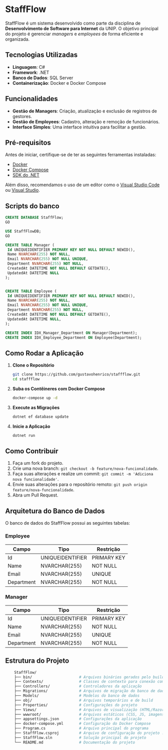 # StaffFlow

StaffFlow é um sistema desenvolvido como parte da disciplina de **Desenvolvimento de Software para Internet** da UNIP. O objetivo principal do projeto é gerenciar *managers* e *employees* de forma eficiente e organizada.

## Tecnologias Utilizadas

- **Linguagem**: C#  
- **Framework**: .NET  
- **Banco de Dados**: SQL Server  
- **Containerização**: Docker e Docker Compose  

## Funcionalidades

- **Gestão de Managers**: Criação, atualização e exclusão de registros de gestores.
- **Gestão de Employees**: Cadastro, alteração e remoção de funcionários.
- **Interface Simples**: Uma interface intuitiva para facilitar a gestão.

## Pré-requisitos

Antes de iniciar, certifique-se de ter as seguintes ferramentas instaladas:

- [Docker](https://www.docker.com/)
- [Docker Compose](https://docs.docker.com/compose/)
- [SDK do .NET](https://dotnet.microsoft.com/)

Além disso, recomendamos o uso de um editor como o [Visual Studio Code](https://code.visualstudio.com/) ou [Visual Studio](https://visualstudio.microsoft.com/).

## Scripts do banco
   ```sql
CREATE DATABASE StaffFlow;
GO

USE StaffFlowDB;
GO

CREATE TABLE Manager (
    Id UNIQUEIDENTIFIER PRIMARY KEY NOT NULL DEFAULT NEWID(),
    Name NVARCHAR(255) NOT NULL,
    Email NVARCHAR(255) NOT NULL UNIQUE,
    Department NVARCHAR(255) NOT NULL,
    CreatedAt DATETIME NOT NULL DEFAULT GETDATE(), 
    UpdatedAt DATETIME NULL 
);


CREATE TABLE Employee (
    Id UNIQUEIDENTIFIER PRIMARY KEY NOT NULL DEFAULT NEWID(), 
    Name NVARCHAR(255) NOT NULL,
    Email NVARCHAR(255) NOT NULL UNIQUE, 
    Department NVARCHAR(255) NOT NULL,
    CreatedAt DATETIME NOT NULL DEFAULT GETDATE(), 
    UpdatedAt DATETIME NULL, 
);

CREATE INDEX IDX_Manager_Department ON Manager(Department);
CREATE INDEX IDX_Employee_Department ON Employee(Department);
   ```

## Como Rodar a Aplicação

1. **Clone o Repositório**  
   ```bash
   git clone https://github.com/gustavohenrico/staffflow.git
   cd staffflow
    ```
2. **Suba os Contêineres com Docker Compose** 
   ```bash
   docker-compose up -d
    ```
3. **Execute as Migrações** 
   ```bash
   dotnet ef database update
    ```
4. **Inicie a Aplicação** 
   ```bash
   dotnet run
    ```

## Como Contribuir
1. Faça um fork do projeto.
2. Crie uma nova branch: `git checkout -b feature/nova-funcionalidade`.
3. Faça suas alterações e realize um commit: `git commit -m 'Adiciona nova funcionalidade'`.
4. Envie suas alterações para o repositório remoto: `git push origin feature/nova-funcionalidade`.
5. Abra um Pull Request.

## Arquitetura do Banco de Dados

O banco de dados do StaffFlow possui as seguintes tabelas:

### Employee
| Campo       | Tipo            | Restrição   |
|-------------|-----------------|-------------|
| Id          | UNIQUEIDENTIFIER | PRIMARY KEY |
| Name        | NVARCHAR(255)   | NOT NULL    |
| Email       | NVARCHAR(255)   | UNIQUE      |
| Department  | NVARCHAR(255)   | NOT NULL    |

### Manager
| Campo       | Tipo            | Restrição   |
|-------------|-----------------|-------------|
| Id          | UNIQUEIDENTIFIER | PRIMARY KEY |
| Name        | NVARCHAR(255)   | NOT NULL    |
| Email       | NVARCHAR(255)   | UNIQUE      |
| Department  | NVARCHAR(255)   | NOT NULL    |


## Estrutura do Projeto
```bash
    StaffFlow/
    ├── bin/                     # Arquivos binários gerados pelo build
    ├── Contexts/                # Classes de contexto para conexão com o banco de dados
    ├── Controllers/             # Controladores da aplicação
    ├── Migrations/              # Arquivos de migração do banco de dados
    ├── Models/                  # Modelos do banco de dados
    ├── obj/                     # Arquivos temporários e de build
    ├── Properties/              # Configurações do projeto
    ├── Views/                   # Arquivos de visualização (HTML/Razor)
    ├── wwwroot/                 # Arquivos estáticos (CSS, JS, imagens)
    ├── appsettings.json         # Configurações da aplicação
    ├── docker-compose.yml       # Configuração do Docker Compose
    ├── Program.cs               # Arquivo principal do programa
    ├── StaffFlow.csproj         # Arquivo de configuração do projeto .NET
    ├── StaffFlow.sln            # Solução principal do projeto
    └── README.md                # Documentação do projeto
```